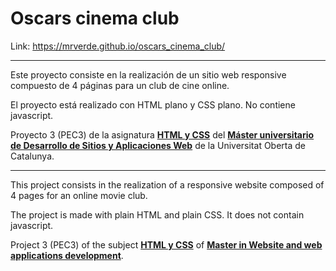 # Oscars cinema club

Link: https://mrverde.github.io/oscars_cinema_club/

---

Este proyecto consiste en la realización de un sitio web responsive compuesto de 4 páginas para un club de cine online.

El proyecto está realizado con HTML plano y CSS plano. No contiene javascript.

Proyecto 3 (PEC3) de la asignatura [**HTML y CSS**](http://cv.uoc.edu/tren/trenacc/web/GAT_EXP.PLANDOCENTE?any_academico=20212&cod_asignatura=M4.252&idioma=CAS&pagina=PD_PREV_SECRE&cache=S) del [**Máster universitario de Desarrollo de Sitios y Aplicaciones Web**](https://estudios.uoc.edu/es/masters-universitarios/desarrollo-sitios-aplicaciones-web/presentacion) de la Universitat Oberta de Catalunya.

---

This project consists in the realization of a responsive website composed of 4 pages for an online movie club.

The project is made with plain HTML and plain CSS. It does not contain javascript.

Project 3 (PEC3) of the subject [**HTML y CSS**](http://cv.uoc.edu/tren/trenacc/web/GAT_EXP.PLANDOCENTE?any_academico=20212&cod_asignatura=M4.252&idioma=CAS&pagina=PD_PREV_SECRE&cache=S) of [**Master in Website and web applications development**](https://estudios.uoc.edu/es/masters-universitarios/desarrollo-sitios-aplicaciones-web/presentacion).